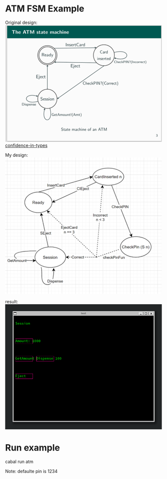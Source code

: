 
# ATM FSM Example
Original design:
![msg](../data/png/atm.png)
[confidence-in-types](https://github.com/CodingCellist/talks/blob/main/2024-03-06-spls-st-andrews/confidence-in-types.pdf)

My design:
![atm-new](../data/png/atm-new.png)

result:
![atm-gui](../data/png/atm-gui.png)

# Run example
cabal run atm

Note: defaulte pin is 1234